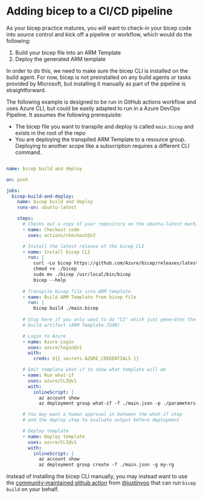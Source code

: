 # Adding bicep to a CI/CD pipeline

As your bicep practice matures, you will want to check-in your bicep code into source control and kick off a pipeline or workflow, which would do the following:

1. Build your bicep file into an ARM Template
1. Deploy the generated ARM template

In order to do this, we need to make sure the bicep CLI is installed on the build agent. For now, bicep is not preinstalled on any build agents or tasks provided by Microsoft, but installing it manually as part of the pipeline is straightforward.

The following example is designed to be run in GitHub actions workflow and uses Azure CLI, but could be easily adapted to run in a Azure DevOps Pipeline. It assumes the following prerequisite:

* The bicep file you want to transpile and deploy is called `main.bicep` and exists in the root of the repo
* You are deploying the transpiled ARM Template to a resource group. Deploying to another scope like a subscription requires a different CLI command.

```yaml

name: bicep build and deploy

on: push

jobs:
  bicep-build-and-deploy:
    name: bicep build and deploy
    runs-on: ubuntu-latest

    steps:
      # Checks out a copy of your repository on the ubuntu-latest machine
      - name: Checkout code
        uses: actions/checkout@v2

      # Install the latest release of the bicep CLI
      - name: Install bicep CLI
        run: |
          curl -Lo bicep https://github.com/Azure/bicep/releases/latest/download/bicep-linux-x64
          chmod +x ./bicep
          sudo mv ./bicep /usr/local/bin/bicep
          bicep --help
           
      # Transpile bicep file into ARM template
      - name: Build ARM Template from bicep file
        run: |
          bicep build ./main.bicep
      
      # Stop here if you only want to do "CI" which just generates the 
      # build artifact (ARM Template JSON)

      # Login to Azure
      - name: Azure Login
        uses: azure/login@v1
        with:
          creds: ${{ secrets.AZURE_CREDENTIALS }} 

      # Emit template what-if to show what template will do
      - name: Run what-if
        uses: azure/CLI@v1
        with:
          inlineScript: |
            az account show
            az deployment group what-if -f ./main.json -p ./parameters.json -g my-rg

      # You may want a human approval in between the what-if step 
      # and the deploy step to evaluate output before deployment

      # Deploy template
      - name: Deploy template
        uses: azure/CLI@v1
        with:
          inlineScript: |
            az account show
            az deployment group create -f ./main.json -g my-rg
```

Instead of installing the bicep CLI manually, you may instead want to use the [community-maintained github action](https://github.com/marketplace/actions/bicep-build) from [@justinyoo](https://github.com/justinyoo) that can run `bicep build` on your behalf.
